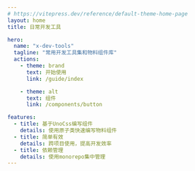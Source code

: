 ```yaml
---
# https://vitepress.dev/reference/default-theme-home-page
layout: home
title: 日常开发工具

hero:
  name: "x-dev-tools"
  tagline: "常用开发工具集和物料组件库"
  actions:
    - theme: brand
      text: 开始使用
      link: /guide/index

    - theme: alt
      text: 组件
      link: /components/button

features:
  - title: 基于UnoCss编写组件
    details: 使用原子类快速编写物料组件
  - title: 简单有效
    details: 跨项目使用，提高开发效率
  - title: 依赖管理
    details: 使用monorepo集中管理
---
```

